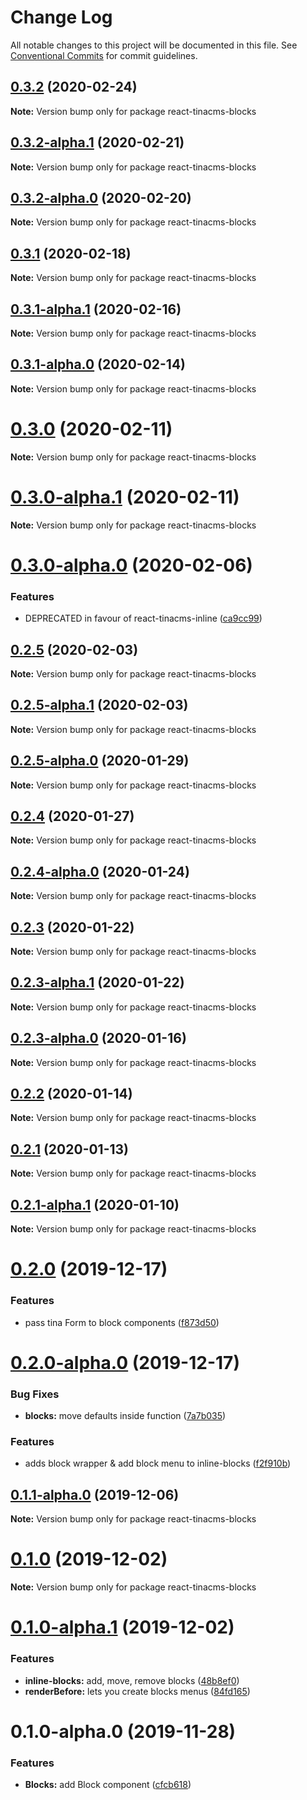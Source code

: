 # Change Log

All notable changes to this project will be documented in this file.
See [Conventional Commits](https://conventionalcommits.org) for commit guidelines.

## [0.3.2](https://github.com/tinacms/tinacms/compare/react-tinacms-blocks@0.3.2-alpha.1...react-tinacms-blocks@0.3.2) (2020-02-24)

**Note:** Version bump only for package react-tinacms-blocks





## [0.3.2-alpha.1](https://github.com/tinacms/tinacms/compare/react-tinacms-blocks@0.3.2-alpha.0...react-tinacms-blocks@0.3.2-alpha.1) (2020-02-21)

**Note:** Version bump only for package react-tinacms-blocks





## [0.3.2-alpha.0](https://github.com/tinacms/tinacms/compare/react-tinacms-blocks@0.3.1...react-tinacms-blocks@0.3.2-alpha.0) (2020-02-20)

**Note:** Version bump only for package react-tinacms-blocks





## [0.3.1](https://github.com/tinacms/tinacms/compare/react-tinacms-blocks@0.3.1-alpha.1...react-tinacms-blocks@0.3.1) (2020-02-18)

**Note:** Version bump only for package react-tinacms-blocks





## [0.3.1-alpha.1](https://github.com/tinacms/tinacms/compare/react-tinacms-blocks@0.3.1-alpha.0...react-tinacms-blocks@0.3.1-alpha.1) (2020-02-16)

**Note:** Version bump only for package react-tinacms-blocks





## [0.3.1-alpha.0](https://github.com/tinacms/tinacms/compare/react-tinacms-blocks@0.3.0...react-tinacms-blocks@0.3.1-alpha.0) (2020-02-14)

**Note:** Version bump only for package react-tinacms-blocks





# [0.3.0](https://github.com/tinacms/tinacms/compare/react-tinacms-blocks@0.3.0-alpha.1...react-tinacms-blocks@0.3.0) (2020-02-11)

**Note:** Version bump only for package react-tinacms-blocks





# [0.3.0-alpha.1](https://github.com/tinacms/tinacms/compare/react-tinacms-blocks@0.3.0-alpha.0...react-tinacms-blocks@0.3.0-alpha.1) (2020-02-11)

**Note:** Version bump only for package react-tinacms-blocks





# [0.3.0-alpha.0](https://github.com/tinacms/tinacms/compare/react-tinacms-blocks@0.2.5...react-tinacms-blocks@0.3.0-alpha.0) (2020-02-06)


### Features

* DEPRECATED in favour of react-tinacms-inline ([ca9cc99](https://github.com/tinacms/tinacms/commit/ca9cc99))





## [0.2.5](https://github.com/tinacms/tinacms/compare/react-tinacms-blocks@0.2.5-alpha.1...react-tinacms-blocks@0.2.5) (2020-02-03)

**Note:** Version bump only for package react-tinacms-blocks





## [0.2.5-alpha.1](https://github.com/tinacms/tinacms/compare/react-tinacms-blocks@0.2.4...react-tinacms-blocks@0.2.5-alpha.1) (2020-02-03)

**Note:** Version bump only for package react-tinacms-blocks





## [0.2.5-alpha.0](https://github.com/tinacms/tinacms/compare/react-tinacms-blocks@0.2.4...react-tinacms-blocks@0.2.5-alpha.0) (2020-01-29)

**Note:** Version bump only for package react-tinacms-blocks





## [0.2.4](https://github.com/tinacms/tinacms/compare/react-tinacms-blocks@0.2.4-alpha.0...react-tinacms-blocks@0.2.4) (2020-01-27)

**Note:** Version bump only for package react-tinacms-blocks





## [0.2.4-alpha.0](https://github.com/tinacms/tinacms/compare/react-tinacms-blocks@0.2.3...react-tinacms-blocks@0.2.4-alpha.0) (2020-01-24)

**Note:** Version bump only for package react-tinacms-blocks





## [0.2.3](https://github.com/tinacms/tinacms/compare/react-tinacms-blocks@0.2.3-alpha.1...react-tinacms-blocks@0.2.3) (2020-01-22)

**Note:** Version bump only for package react-tinacms-blocks





## [0.2.3-alpha.1](https://github.com/tinacms/tinacms/compare/react-tinacms-blocks@0.2.3-alpha.0...react-tinacms-blocks@0.2.3-alpha.1) (2020-01-22)

**Note:** Version bump only for package react-tinacms-blocks





## [0.2.3-alpha.0](https://github.com/tinacms/tinacms/compare/react-tinacms-blocks@0.2.2...react-tinacms-blocks@0.2.3-alpha.0) (2020-01-16)

**Note:** Version bump only for package react-tinacms-blocks





## [0.2.2](https://github.com/tinacms/tinacms/compare/react-tinacms-blocks@0.2.1...react-tinacms-blocks@0.2.2) (2020-01-14)

**Note:** Version bump only for package react-tinacms-blocks





## [0.2.1](https://github.com/tinacms/tinacms/compare/react-tinacms-blocks@0.2.1-alpha.1...react-tinacms-blocks@0.2.1) (2020-01-13)

**Note:** Version bump only for package react-tinacms-blocks





## [0.2.1-alpha.1](https://github.com/tinacms/tinacms/compare/react-tinacms-blocks@0.2.1-alpha.0...react-tinacms-blocks@0.2.1-alpha.1) (2020-01-10)

**Note:** Version bump only for package react-tinacms-blocks





# [0.2.0](https://github.com/tinacms/tinacms/compare/react-tinacms-blocks@0.2.0-alpha.0...react-tinacms-blocks@0.2.0) (2019-12-17)


### Features

* pass tina Form to block components ([f873d50](https://github.com/tinacms/tinacms/commit/f873d50))





# [0.2.0-alpha.0](https://github.com/tinacms/tinacms/compare/react-tinacms-blocks@0.1.1-alpha.0...react-tinacms-blocks@0.2.0-alpha.0) (2019-12-17)


### Bug Fixes

* **blocks:** move defaults inside function ([7a7b035](https://github.com/tinacms/tinacms/commit/7a7b035))


### Features

* adds block wrapper & add block menu to inline-blocks ([f2f910b](https://github.com/tinacms/tinacms/commit/f2f910b))





## [0.1.1-alpha.0](https://github.com/tinacms/tinacms/compare/react-tinacms-blocks@0.1.0...react-tinacms-blocks@0.1.1-alpha.0) (2019-12-06)

**Note:** Version bump only for package react-tinacms-blocks





# [0.1.0](https://github.com/tinacms/tinacms/compare/react-tinacms-blocks@0.1.0-alpha.1...react-tinacms-blocks@0.1.0) (2019-12-02)

**Note:** Version bump only for package react-tinacms-blocks





# [0.1.0-alpha.1](https://github.com/tinacms/tinacms/compare/react-tinacms-blocks@0.1.0-alpha.0...react-tinacms-blocks@0.1.0-alpha.1) (2019-12-02)


### Features

* **inline-blocks:** add, move, remove blocks ([48b8ef0](https://github.com/tinacms/tinacms/commit/48b8ef0))
* **renderBefore:** lets you create blocks menus ([84fd165](https://github.com/tinacms/tinacms/commit/84fd165))





# 0.1.0-alpha.0 (2019-11-28)


### Features

* **Blocks:** add Block component ([cfcb618](https://github.com/tinacms/tinacms/commit/cfcb618))
